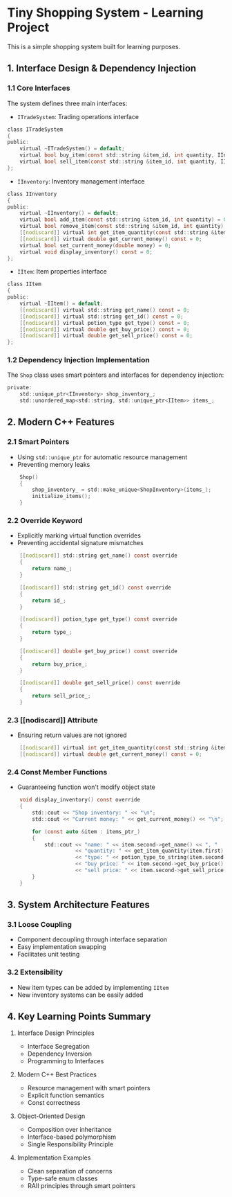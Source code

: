 # Tiny Shopping System - Learning Project

This is a simple shopping system built for learning purposes.

## 1. Interface Design & Dependency Injection

### 1.1 Core Interfaces

The system defines three main interfaces:

- `ITradeSystem`: Trading operations interface

```6:13:GameDev/TinyShoppingSystem/interface/ITradeSystem.h
class ITradeSystem
{
public:
    virtual ~ITradeSystem() = default;
	virtual bool buy_item(const std::string &item_id, int quantity, IInventory *player_inventory) = 0;
	virtual bool sell_item(const std::string &item_id, int quantity, IInventory *player_inventory) = 0;
};
```

- `IInventory`: Inventory management interface

```6:16:GameDev/TinyShoppingSystem/interface/IInventory.h
class IInventory
{
public:
    virtual ~IInventory() = default;
    virtual bool add_item(const std::string &item_id, int quantity) = 0;
    virtual bool remove_item(const std::string &item_id, int quantity) = 0;
    [[nodiscard]] virtual int get_item_quantity(const std::string &item_id) const = 0;
    [[nodiscard]] virtual double get_current_money() const = 0;
    virtual bool set_current_money(double money) = 0;
    virtual void display_inventory() const = 0;
};
```

- `IItem`: Item properties interface

```6:15:GameDev/TinyShoppingSystem/interface/IItem.h
class IItem
{
public:
    virtual ~IItem() = default;
    [[nodiscard]] virtual std::string get_name() const = 0;
    [[nodiscard]] virtual std::string get_id() const = 0;
    [[nodiscard]] virtual potion_type get_type() const = 0;
    [[nodiscard]] virtual double get_buy_price() const = 0;
    [[nodiscard]] virtual double get_sell_price() const = 0;
};
```

### 1.2 Dependency Injection Implementation

The `Shop` class uses smart pointers and interfaces for dependency injection:

```15:18:GameDev/TinyShoppingSystem/shop/shop.h
private:
	std::unique_ptr<IInventory> shop_inventory_;
	std::unordered_map<std::string, std::unique_ptr<IItem>> items_;
```

## 2. Modern C++ Features

### 2.1 Smart Pointers

- Using `std::unique_ptr` for automatic resource management
- Preventing memory leaks

```21:26:GameDev/TinyShoppingSystem/shop/shop.h
	Shop()
	{
		shop_inventory_ = std::make_unique<ShopInventory>(items_);
		initialize_items();
	}
```

### 2.2 Override Keyword

- Explicitly marking virtual function overrides
- Preventing accidental signature mismatches

```27:50:GameDev/TinyShoppingSystem/item/potions.h
	[[nodiscard]] std::string get_name() const override
	{
		return name_;
	}

	[[nodiscard]] std::string get_id() const override
	{
		return id_;
	}

	[[nodiscard]] potion_type get_type() const override
	{
		return type_;
	}

	[[nodiscard]] double get_buy_price() const override
	{
		return buy_price_;
	}

	[[nodiscard]] double get_sell_price() const override
	{
		return sell_price_;
	}
```

### 2.3 [[nodiscard]] Attribute

- Ensuring return values are not ignored

```12:13:GameDev/TinyShoppingSystem/interface/IInventory.h
    [[nodiscard]] virtual int get_item_quantity(const std::string &item_id) const = 0;
    [[nodiscard]] virtual double get_current_money() const = 0;
```

### 2.4 Const Member Functions

- Guaranteeing function won't modify object state

```104:117:GameDev/TinyShoppingSystem/shop/shop_inventory.h
	void display_inventory() const override
	{
		std::cout << "Shop inventory: " << "\n";
		std::cout << "Current money: " << get_current_money() << "\n";

		for (const auto &item : items_ptr_)
		{
			std::cout << "name: " << item.second->get_name() << ", "
					  << "quantity: " << get_item_quantity(item.first) << ", "
					  << "type: " << potion_type_to_string(item.second->get_type()) << ", "
					  << "buy price: " << item.second->get_buy_price() << ", "
					  << "sell price: " << item.second->get_sell_price() << "\n";
		}
	}
```

## 3. System Architecture Features

### 3.1 Loose Coupling

- Component decoupling through interface separation
- Easy implementation swapping
- Facilitates unit testing

### 3.2 Extensibility

- New item types can be added by implementing `IItem`
- New inventory systems can be easily added

## 4. Key Learning Points Summary

1. Interface Design Principles

   - Interface Segregation
   - Dependency Inversion
   - Programming to Interfaces

2. Modern C++ Best Practices

   - Resource management with smart pointers
   - Explicit function semantics
   - Const correctness

3. Object-Oriented Design

   - Composition over inheritance
   - Interface-based polymorphism
   - Single Responsibility Principle

4. Implementation Examples
   - Clean separation of concerns
   - Type-safe enum classes
   - RAII principles through smart pointers
